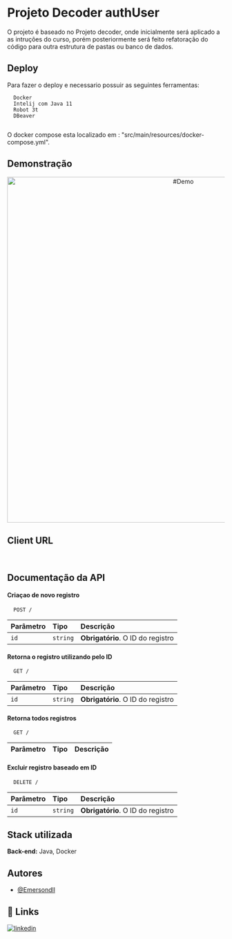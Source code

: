 
# Projeto Decoder authUser

O projeto é baseado no Projeto decoder, onde inicialmente será aplicado a as intruções do curso, porém posteriormente será feito refatoração do código para outra estrutura de pastas ou banco de dados.



## Deploy

Para fazer o deploy e necessario possuir  as seguintes ferramentas:

```
  Docker
  Intelij com Java 11
  Robot 3t
  DBeaver
  
```
O docker compose esta localizado em : "src/main/resources/docker-compose.yml".






## Demonstração

<p align="center">
  <img title="#Demo" src="src/main/resources/gif/Demo.gif" width="800px">
</p>



## Client URL


```


```


## Documentação da API

#### Criaçao de novo registro

```http
  POST /
```

| Parâmetro         | Tipo          | Descrição                           |
| :----------       | :---------    | :---------------------------------- |
| `id`      | `string`   | **Obrigatório**. O ID do registro |


#### Retorna o registro utilizando pelo ID

```http
  GET /
```

| Parâmetro | Tipo       | Descrição                         |
|:----------| :--------- |:----------------------------------|
| `id`      | `string`   | **Obrigatório**. O ID do registro |


#### Retorna todos registros

```http
  GET /
```

| Parâmetro   | Tipo       | Descrição                                   |
| :---------- | :--------- | :------------------------------------------ |



#### Excluir registro baseado em ID

```http
  DELETE /
```

| Parâmetro | Tipo       | Descrição                          |
|:----------| :--------- | :--------------------------------- |
| `id`      | `string`   | **Obrigatório**. O ID do registro |



## Stack utilizada

**Back-end:** Java, Docker


## Autores

- [@Emersondll](https://emersondll.github.io)


## 🔗 Links
[![linkedin](https://img.shields.io/badge/linkedin-0A66C2?style=for-the-badge&logo=linkedin&logoColor=white)](https://www.linkedin.com/in/stackdeveloper/)


